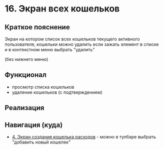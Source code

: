 # 16. Экран всех кошельков

## Краткое пояснение

Экран на котором список всех кошельков текущего активного пользователя, кошельки можно удалить
если зажать элемент в списке и в контекстном меню выбрать "удалить"

(без нижнего меню)

## Функционал

- просмотр списка кошельков
- удаление кошельков (с подтверждением)

## Реализация

## Навигация (куда)

- [4. Экран создания кошелька расходов](screen_4_create_wallet.md) - можно в тулбаре выбрать
  "добавить новый кошелек"